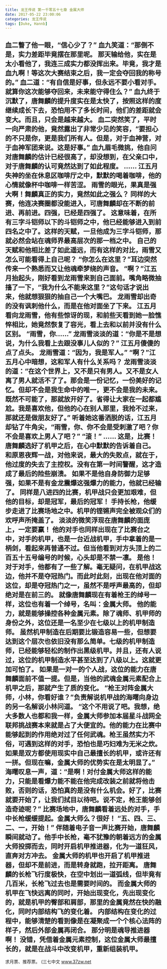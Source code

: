 ```yaml
---
title: 龙王传说 第一千零五十七章 金属大师
date: 2017-05-22 23:00:06
categories: 龙王传说
tags: [Duke, Hannb]
---
```


血二瞥了他一眼，“信心少了？”
血九笑道：“那倒不是，实力差距毕竟摆在那里呢。 那天输给他，实在是太小看他了，我连三成实力都没挥出来。毕竟，我才是血九啊！等这次大赛结束之后，我一定会夺回我的称号的。”
血二道：“有自信是好事，但永远不要小看对手。就算你这次能够夺回来，未来能守得住么？”
血九终于沉默了，唐舞麟的提升度实在是太快了，按照这样的度继续成长下去，恐怕用不了多长时间，他们的差距就会变大。而且，只会是越来越大。
血二突然笑了，平时一向严肃的他，竟然露出了非常少见的笑容，“要担心的不只是你，更是我们所有人。但是，对于血神营，对于血神军团来说。这是好事。”
血九眉毛微挑，他自问对唐舞麟的估计已经很高了，却没想到，在父亲口中，对于唐舞麟的认可竟然达到了如此程度。
……
江五月失神的坐在休息区咖啡厅之中，默默的喝着咖啡，他的心情就像杯中咖啡一样苦涩。
雨雪的眼光，果真是强大啊！舞麟真正的实力，竟然如此之强么？
同样的大赛，他连决赛圈都没能进入，可唐舞麟却在不断的前进、再前进。四强，已经是四强了。
这意味着，在所有三字斗铠师以下的斗铠师之中，他已经能够进入到前四名之中了。这样的天赋，一旦他成为三字斗铠师，那就必然会站在魂师界最高层次的那一档之中。
自己的天赋和他相比差了如此遥远，而有这样的对比，雨雪又怎么可能看得上自己呢？
“你怎么在这里？”耳边突然传来一个熟悉而又让他魂牵梦绕的声音。
“啊？”江五月抬起头，刚好看到龙雨雪来到自己面前。嘴角略微抽搐了一下，“我为什么不能来这里？”这句话才说出来，他就想狠狠的抽自己一个大嘴巴。
龙雨雪却出奇的没有讽刺他什么，而是在他对面坐了下来。
江五月看向龙雨雪，他有些惊讶的现，和前些天看到她一脸憔悴相比，她竟然恢复了容光，看上去和以前并没有什么区别。
“雨雪，你……”
龙雨雪淡淡的道：“你是不是想说，为什么我看上去跟没事儿人似的？”
江五月傻傻的点了点头。
龙雨雪道：“因为，我是军人。”
“啊？”江五月心中暗想，这和军人有什么关系吗？
龙雨雪淡淡的道：“在这个世界上，又不是只有男人。又不是女人离了男人就活不了了。那会是一份记忆，一份美好的记忆。但却不会是我生命中的唯一，更不会是我的未来。既然不可能了，那就放开好了。省得让大家在一起都尴尬。我是喜欢他，但他的心在别人那里，我抢不过来，那就还是做朋友好了。”
听着她这番洒脱的话，江五月却钻了牛角尖，“雨雪，你、你不会是受刺激了吧？你不会是喜欢上男人了吧？”
“滚！”
……
这是，比赛！
唐舞麟选好了机甲之后，在心中默默的告诉着自己。
和原恩夜辉一战，对他来说，最大的失败点，就在于，他过度的失去了主控权。没有在第一时间警醒，这才造成了最后的险些崩溃。
如果不是他自身防御力足够强，如果不是有金龙震爆这强爆力的能力，他就已经输了。
同样是八进四的比赛，机甲战只会更加艰难，但他的目标，却是冠军，最后的冠军！
手持长枪，他缓步走进了比赛场地之中。机甲的铿锵声完全被观众们的欢呼声所掩盖了。
淡淡的微笑浮现在唐舞麟的面庞上，一定要赢！
他的对手也同样出现在了比赛台之中，对手的机甲，也是一台近战机甲，手中拿着的是一柄剑，看起来再普通不过。但当他看到对方头顶上的二百五十五号编号的时候，心头却是不禁一凛。
是他！
对于对手，他都有了一些了解。毫无疑问，在机甲战这边，他并不是夺冠热门。而此时此刻，出现在他对面的这位，却是夺冠热门之一，虽然不是呼声最高的，但却绝对是在前三的。
就像唐舞麟现在有着枪王的绰号一样，这位也有着一个绰号，名叫：金属大师。
他的能力，就是能够操控各种金属元素。除了魂师、机甲师的身份之外，这位还是一名至少在七级以上的机甲制造师。
虽然机甲制造在后期要比锻造容易一些，但想要达到这个层次也依旧没有那么简单。七级的机甲制造师，已经能够轻松的制作出黑级机甲。并且，还有人说过，这位的机甲制造水平甚至达到了八级以上。这就更加可怕了。
如果是一对一的个人战，这位的能力在唐舞麟面前不值一提。但是，当他的武魂金属元素配合上机甲之后，那就产生了质的变化。
“枪王对阵金属大师，小林，你看好谁？”负责解说机甲战的海曙向身边的另一名解说小林问道。
“这个不用说了吧。我想，绝大多数人也都和我一样，金属大师参加本届星斗战网全联邦挑战赛本来就是占了大便宜的。他的能力在比赛中能够起到的作用绝对过了任何武魂。枪王虽然实力不俗，可遇到这样的对手，恐怕也是巧妇难为无米之炊。如果是双方都使用现实中自己最擅长的机甲，或许还有一拼。但现在嘛，金属大师的优势实在是太明显了。”
海曙叹息一声，道：“是啊！对付金属大师这样的能力，只能是看爆力能不能在他完成改装之前就将他击败，否则的话，恐怕真的是没有什么机会。好了，比赛就要开始了，让我们拭目以待吧。说不定，枪王能够创造奇迹呢？”
比赛场地中，唐舞麟看着远处的对手，手中长枪缓缓提起。金属大师么？很好！
“五、四、三、二、一，开始！”
伴随着电子音一声比赛开始，唐舞麟瞬间就动了。他手中长枪，毫不犹豫的朝着远方的金属大师投掷而去，同时开启机甲推进器，化为一道狂风，直奔对方冲去。
金属大师的机甲也开启了机甲推进器，但却不是前进，而是转身就跑，拉开距离。
唐舞麟的长枪飞行度极快，在空中划出一道弧线，但毕竟有几百米，长枪飞过去也是需要时间的。
而金属大师的机甲在飞快远离的同时，开始出现变化，先出现变化的，就是机甲的臀部和肩部，那里的金属竟然在快的融化，同时内部结构飞的变化着。
内部结构在变化的过程中，能够清楚的看到像是在凝聚成一个个核心法阵的样子，然后外部金属再闭合。
那分明是魂导推进器啊！
没错，凭借着金属元素控制，这位金属大师最擅长的，就是在战斗中改变机甲，重新组装机甲。
-----------------------------
求月票、推荐票。
(三七中文 www.37zw.net